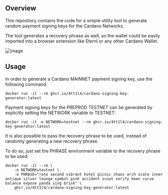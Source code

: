 ## Overview

This repository contains the code for a simple utility tool to generate random payment signing keys for the Cardano Networks.

The tool generates a recovery phrase as well, so the wallet could be easily imported into a browser extension like Eternl or any other Cardano Wallet.

![image](https://github.com/4TT1L4/cardano-signing-key-generator/assets/2914096/1ae3aeab-5480-47e7-9208-ec38255e5844)

## Usage

In order to generate a Cardano MAINNET payment signing key, use the following command:

```
docker run -it --rm ghcr.io/4tt1l4/cardano-signing-key-generator:latest
```

Payment signing keys for the PREPROD TESTNET can be generated by explicitly setting the NETWORK variable to TESTNET:

```
docker run -it -e NETWORK=testnet --rm ghcr.io/4tt1l4/cardano-signing-key-generator:latest
```

It is also possible to pass the recovery phrase to be used, instead of randomly generating a new recovery phrase.

To do so, just set the PHRASE environment variable to the recovery phrase to be used:

```
docker run -it --rm \
    -e NETWORK=testnet \
    -e PHRASE="rate second vibrant hotel picnic chaos arch scale inner antique silver lounge symbol pink accident scout verify keen curve balance expose panda sing brisk" \
    ghcr.io/4tt1l4/cardano-signing-key-generator:latest
```
